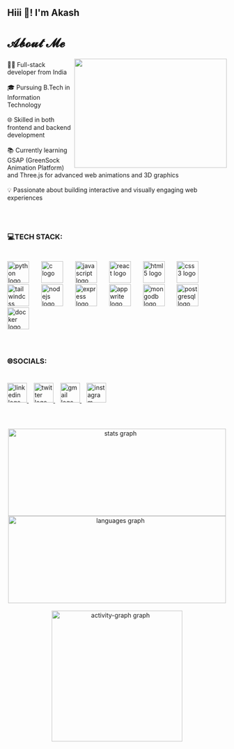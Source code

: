 <h2 align="left">Hiii 👋! I'm Akash</h2>

###

<h1 align="left">𝓐𝓫𝓸𝓾𝓽 𝓜𝓮</h1>
 <img align="right" src="https://camo.githubusercontent.com/2366b34bb903c09617990fb5fff4622f3e941349e846ddb7e73df872a9d21233/68747470733a2f2f63646e2e6472696262626c652e636f6d2f75736572732f3733303730332f73637265656e73686f74732f363538313234332f6176656e746f2e676966" height="250" width="350"/>


###

<p align="left">👨‍💻 Full-stack developer from India<br><br>🎓 Pursuing B.Tech in Information Technology<br><br>🌐 Skilled in both frontend and backend development<br><br>📚 Currently learning GSAP (GreenSock Animation Platform) and Three.js for advanced web animations and 3D graphics<br><br>💡 Passionate about building interactive and visually engaging web experiences</p><br><br>

###

<h3 align="left">💻TECH STACK:</h3>

###

<br clear="both">

<div align="left">
  <img src="https://cdn.jsdelivr.net/gh/devicons/devicon/icons/python/python-original.svg" height="50" alt="python logo"  />
  <img width="20" />
  <img src="https://cdn.jsdelivr.net/gh/devicons/devicon/icons/c/c-original.svg" height="50" alt="c logo"  />
  <img width="20" />
  <img src="https://cdn.jsdelivr.net/gh/devicons/devicon/icons/javascript/javascript-original.svg" height="50" alt="javascript logo"  />
  <img width="20" />
  <img src="https://cdn.jsdelivr.net/gh/devicons/devicon/icons/react/react-original.svg" height="50" alt="react logo"  />
  <img width="20" />
  <img src="https://cdn.jsdelivr.net/gh/devicons/devicon/icons/html5/html5-original.svg" height="50" alt="html5 logo"  />
  <img width="20" />
  <img src="https://cdn.jsdelivr.net/gh/devicons/devicon/icons/css3/css3-original.svg" height="50" alt="css3 logo"  />
  <img width="20" />
  <img src="https://cdn.simpleicons.org/tailwindcss/06B6D4" height="50" alt="tailwindcss logo"  />
  <img width="20" />
  <img src="https://skillicons.dev/icons?i=nodejs" height="50" alt="nodejs logo"  />
  <img width="20" />
  <img src="https://skillicons.dev/icons?i=express" height="50" alt="express logo"  />
  <img width="20" />
  <img src="https://cdn.simpleicons.org/appwrite/F02E65" height="50" alt="appwrite logo"  />
  <img width="20" />
  <img src="https://cdn.jsdelivr.net/gh/devicons/devicon/icons/mongodb/mongodb-original.svg" height="50" alt="mongodb logo"  />
  <img width="20" />
  <img src="https://cdn.jsdelivr.net/gh/devicons/devicon/icons/postgresql/postgresql-original.svg" height="50" alt="postgresql logo"  />
  <img width="20" />
  <img src="https://cdn.simpleicons.org/docker/2496ED" height="50" alt="docker logo"  />
</div>

###

<p align="left"></p>

###

<br clear="both">

<h3 align="left">🌐SOCIALS:</h3>

###

<br clear="both">

<div align="left">
  <a href="https://www.linkedin.com/in/akash-krish-06390a317/" target="_blank" rel="noopener noreferrer">
    <img src="https://img.shields.io/static/v1?message=LinkedIn&logo=linkedin&label=&color=0077B5&logoColor=white&labelColor=&style=for-the-badge" height="45" alt="linkedin logo" />
  </a>&nbsp;&nbsp;

  <a href="https://x.com/Akash35357539" target="_blank" rel="noopener noreferrer">
    <img src="https://img.shields.io/static/v1?message=Twitter&logo=twitter&label=&color=1DA1F2&logoColor=white&labelColor=&style=for-the-badge" height="45" alt="twitter logo" />
  </a>&nbsp;&nbsp;

  <a href="https://mail.google.com/mail/u/0/#inbox?compose=GTvVlcSMVxgTHSBDgZwpffTnhQDTvQwwVxbBwMznQKjCnxHpvNftSBFvwXlSfQBjtNlvrlCbdtjnD" target="_blank" rel="noopener noreferrer">
    <img src="https://img.shields.io/static/v1?message=Gmail&logo=gmail&label=&color=D14836&logoColor=white&labelColor=&style=for-the-badge" height="45" alt="gmail logo" />
  </a>&nbsp;&nbsp;

  <a href="https://www.instagram.com/akxsh_krxsh/" target="_blank" rel="noopener noreferrer">
    <img src="https://img.shields.io/static/v1?message=Instagram&logo=instagram&label=&color=E4405F&logoColor=white&labelColor=&style=for-the-badge" height="45" alt="instagram logo" />
  </a>
</div>
<br><br>



###

<p align="left"></p>

###

<div align="center">
  <img src="https://github-readme-stats.vercel.app/api?username=AkashKrish1010&hide_title=false&hide_rank=true&show_icons=true&include_all_commits=true&count_private=true&disable_animations=false&theme=github_dark&locale=en&hide_border=false&order=1" height="200" width="500" alt="stats graph"  />
  <img src="https://github-readme-stats.vercel.app/api/top-langs?username=AkashKrish1010&locale=en&hide_title=false&layout=compact&card_width=320&langs_count=5&theme=gotham&hide_border=false&order=2" height="200" width="500" alt="languages graph"  />
  <br><br>
  <img src="https://github-readme-activity-graph.vercel.app/graph?username=AkashKrish1010&radius=16&theme=github-dark&area=true&order=5&hide_border=true" height="300" alt="activity-graph graph"  />

###
